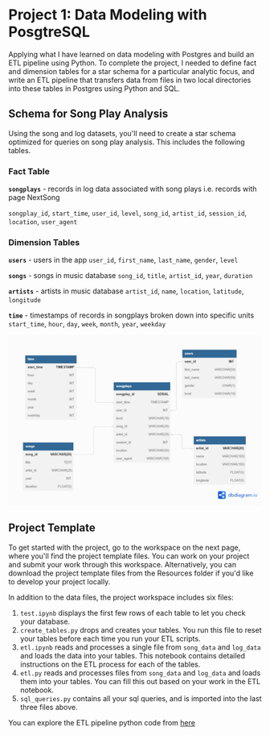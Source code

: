 # Project 1: Data Modeling with PosgtreSQL 
Applying what I have learned on data modeling with Postgres and build an ETL pipeline using Python. To complete the project, I needed to define fact and dimension tables for a star schema for a particular analytic focus, and write an ETL pipeline that transfers data from files in two local directories into these tables in Postgres using Python and SQL.

## Schema for Song Play Analysis
Using the song and log datasets, you'll need to create a star schema optimized for queries on song play analysis. This includes the following tables.

### Fact Table
**`songplays`** - records in log data associated with song plays i.e. records with page NextSong 

`songplay_id`, `start_time`, `user_id`, `level`, `song_id`, `artist_id`, `session_id`, `location`, `user_agent`

### Dimension Tables
**`users`** - users in the app
`user_id`, `first_name`, `last_name`, `gender`, `level`

**`songs`** - songs in music database
`song_id`, `title`, `artist_id`, `year`, `duration`

**`artists`** - artists in music database
`artist_id`, `name`, `location`, `latitude`, `longitude`

**`time`** - timestamps of records in songplays broken down into specific units
`start_time`, `hour`, `day`, `week`, `month`, `year`, `weekday`


![Song Play Star Schema ERD](https://github.com/yossef-elmahdy/sparkify-data-modelling-projects/blob/main/project1-data-modeling-with-postgres/erd.png)


## Project Template
To get started with the project, go to the workspace on the next page, where you'll find the project template files. You can work on your project and submit your work through this workspace. Alternatively, you can download the project template files from the Resources folder if you'd like to develop your project locally.

In addition to the data files, the project workspace includes six files:

1. `test.ipynb` displays the first few rows of each table to let you check your database.
2. `create_tables.py` drops and creates your tables. You run this file to reset your tables before each time you run your ETL scripts.
3. `etl.ipynb` reads and processes a single file from `song_data` and `log_data` and loads the data into your tables. This notebook contains detailed instructions on the ETL process for each of the tables.
4. `etl.py` reads and processes files from `song_data` and `log_data` and loads them into your tables. You can fill this out based on your work in the ETL notebook.
5. `sql_queries.py` contains all your sql queries, and is imported into the last three files above.

You can explore the ETL pipeline python code from [here](https://github.com/yossef-elmahdy/sparkify-data-modelling-projects/blob/main/project1-data-modeling-with-postgres/etl-pipeline.ipynb)
